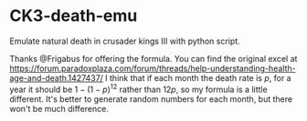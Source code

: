 # CK3-death-emu
Emulate natural death in crusader kings III with python script.

Thanks @Frigabus for offering the formula. 
You can find the original excel at https://forum.paradoxplaza.com/forum/threads/help-understanding-health-age-and-death.1427437/
I think that if each month the death rate is $p$, for a year it should be $1-(1-p)^12$ rather than $12p$, so my formula is a little different.
It's better to generate random numbers for each month, but there won't be much difference.
